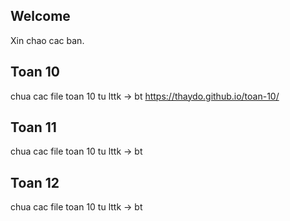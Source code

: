 ## Welcome
Xin chao cac ban.
## Toan 10
chua cac file toan 10 tu lttk -> bt
https://thaydo.github.io/toan-10/
## Toan 11
chua cac file toan 10 tu lttk -> bt
## Toan 12
chua cac file toan 10 tu lttk -> bt


